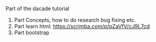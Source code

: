 Part of the dacade tutorial
1. Part Concepts, how to do research bug fixing etc.
2. Part learn html: https://scrimba.com/p/pZaVfV/cJ9L7cd
3. Part bootstrap
